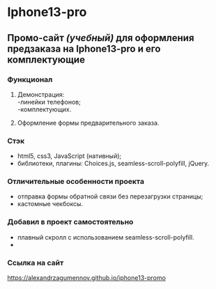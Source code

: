# **Iphone13-pro**
## Промо-сайт *(учебный)* для оформления предзаказа на Iphone13-pro и его комплектующие
### Функционал
1. Демонстрация:   
-линейки телефонов;  
-комплектующих.
     
2. Оформление формы предварительного заказа.

### Стэк
* html5, css3, JavaScript (нативный);
* библиотеки, плагины: Choices.js, seamless-scroll-polyfill, jQuery.


### Отличительные особенности проекта 
* отправка формы обратной связи без перезагрузки страницы;
* кастомные чекбоксы.

### Добавил в проект самостоятельно  
- плавный скролл с использованием seamless-scroll-polyfill.  
- 
### Ссылка на сайт  
<https://alexandrzagumennov.github.io/iphone13-promo>



